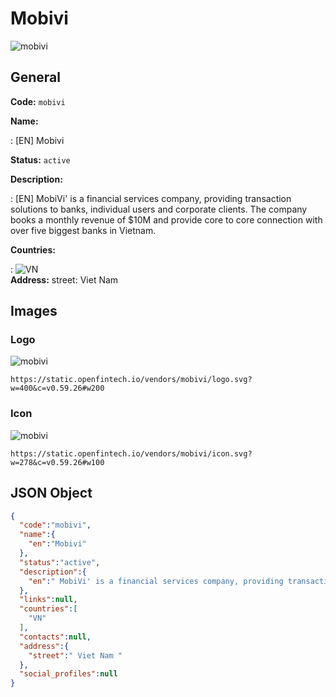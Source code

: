 
# Mobivi 
![mobivi](https://static.openfintech.io/vendors/mobivi/logo.svg?w=400&c=v0.59.26#w200)  

## General 
 
**Code:** `mobivi` 
 
**Name:** 
 
:	[EN] Mobivi 
 
**Status:** `active` 
 
**Description:** 
 
: [EN]  MobiVi' is a financial services company, providing transaction solutions to banks, individual users and corporate clients. The company books a monthly revenue of $10M and provide core to core connection with over five biggest banks in Vietnam.  
 
 
**Countries:** 
 
:	![VN](https://cdnjs.cloudflare.com/ajax/libs/flag-icon-css/3.3.0/flags/4x3/vn.svg#w24)  
**Address:** 
street:  Viet Nam  

## Images 

### Logo 
 
![mobivi](https://static.openfintech.io/vendors/mobivi/logo.svg?w=400&c=v0.59.26#w200)  

```
https://static.openfintech.io/vendors/mobivi/logo.svg?w=400&c=v0.59.26#w200
```  

### Icon 
 
![mobivi](https://static.openfintech.io/vendors/mobivi/icon.svg?w=278&c=v0.59.26#w100)  

```
https://static.openfintech.io/vendors/mobivi/icon.svg?w=278&c=v0.59.26#w100
```  

## JSON Object 

```json
{
  "code":"mobivi",
  "name":{
    "en":"Mobivi"
  },
  "status":"active",
  "description":{
    "en":" MobiVi' is a financial services company, providing transaction solutions to banks, individual users and corporate clients. The company books a monthly revenue of $10M and provide core to core connection with over five biggest banks in Vietnam. "
  },
  "links":null,
  "countries":[
    "VN"
  ],
  "contacts":null,
  "address":{
    "street":" Viet Nam "
  },
  "social_profiles":null
}
```  
